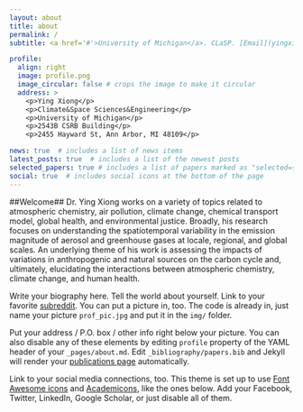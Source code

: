 ```yaml
---
layout: about
title: about
permalink: /
subtitle: <a href='#'>University of Michigan</a>. CLaSP. [Email](yingxi@umich.edu)

profile:
  align: right
  image: profile.png
  image_circular: false # crops the image to make it circular
  address: >
    <p>Ying Xiong</p>
    <p>Climate&Space Sciences&Engineering</p>
    <p>University of Michigan</p>
    <p>2543B CSRB Building</p>
    <p>2455 Hayward St, Ann Arbor, MI 48109</p>

news: true  # includes a list of news items
latest_posts: true  # includes a list of the newest posts
selected_papers: true # includes a list of papers marked as "selected={true}"
social: true  # includes social icons at the bottom of the page
---
```

##Welcome##
Dr. Ying Xiong works on a variety of topics related to atmospheric chemistry, air pollution, climate change, chemical transport model, global health, and environmental justice. Broadly, his research focuses on understanding the spatiotemporal variability in the emission magnitude of aerosol and greenhouse gases at locale, regional, and global scales. An underlying theme of his work is assessing the impacts of variations in anthropogenic and natural sources on the carbon cycle and, ultimately, elucidating the interactions between atmospheric chemistry, climate change, and human health.

Write your biography here. Tell the world about yourself. Link to your favorite [subreddit](http://reddit.com). You can put a picture in, too. The code is already in, just name your picture `prof_pic.jpg` and put it in the `img/` folder.

Put your address / P.O. box / other info right below your picture. You can also disable any of these elements by editing `profile` property of the YAML header of your `_pages/about.md`. Edit `_bibliography/papers.bib` and Jekyll will render your [publications page](/al-folio/publications/) automatically.

Link to your social media connections, too. This theme is set up to use [Font Awesome icons](http://fortawesome.github.io/Font-Awesome/) and [Academicons](https://jpswalsh.github.io/academicons/), like the ones below. Add your Facebook, Twitter, LinkedIn, Google Scholar, or just disable all of them.
